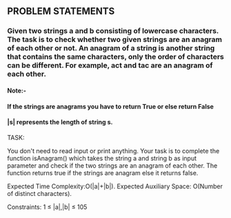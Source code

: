 ## PROBLEM STATEMENTS
### Given two strings a and b consisting of lowercase characters. The task is to check whether two given strings are an anagram of each other or not. An anagram of a string is another string that contains the same characters, only the order of characters can be different. For example, act and tac are an anagram of each other.

#### Note:-
#### If the strings are anagrams you have to return True or else return False
#### |s| represents the length of string s.

TASK:

You don't need to read input or print anything. Your task is to complete the function isAnagram() which takes the string a and string b as input parameter and check if the two strings are an anagram of each other. The function returns true if the strings are anagram else it returns false.

Expected Time Complexity:O(|a|+|b|).
Expected Auxiliary Space: O(Number of distinct characters).

Constraints:
1 ≤ |a|,|b| ≤ 105
